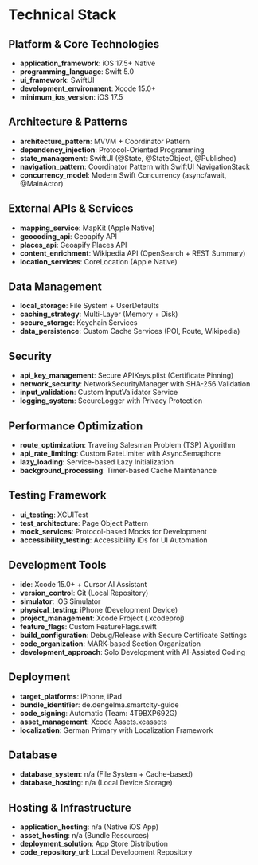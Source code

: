 # Technical Stack

## Platform & Core Technologies

- **application_framework**: iOS 17.5+ Native
- **programming_language**: Swift 5.0
- **ui_framework**: SwiftUI 
- **development_environment**: Xcode 15.0+
- **minimum_ios_version**: iOS 17.5

## Architecture & Patterns

- **architecture_pattern**: MVVM + Coordinator Pattern
- **dependency_injection**: Protocol-Oriented Programming
- **state_management**: SwiftUI (@State, @StateObject, @Published)
- **navigation_pattern**: Coordinator Pattern with SwiftUI NavigationStack
- **concurrency_model**: Modern Swift Concurrency (async/await, @MainActor)

## External APIs & Services

- **mapping_service**: MapKit (Apple Native)
- **geocoding_api**: Geoapify API
- **places_api**: Geoapify Places API
- **content_enrichment**: Wikipedia API (OpenSearch + REST Summary)
- **location_services**: CoreLocation (Apple Native)

## Data Management

- **local_storage**: File System + UserDefaults
- **caching_strategy**: Multi-Layer (Memory + Disk)
- **secure_storage**: Keychain Services
- **data_persistence**: Custom Cache Services (POI, Route, Wikipedia)

## Security

- **api_key_management**: Secure APIKeys.plist (Certificate Pinning)
- **network_security**: NetworkSecurityManager with SHA-256 Validation
- **input_validation**: Custom InputValidator Service
- **logging_system**: SecureLogger with Privacy Protection

## Performance Optimization

- **route_optimization**: Traveling Salesman Problem (TSP) Algorithm
- **api_rate_limiting**: Custom RateLimiter with AsyncSemaphore
- **lazy_loading**: Service-based Lazy Initialization
- **background_processing**: Timer-based Cache Maintenance

## Testing Framework

- **ui_testing**: XCUITest
- **test_architecture**: Page Object Pattern
- **mock_services**: Protocol-based Mocks for Development
- **accessibility_testing**: Accessibility IDs for UI Automation

## Development Tools

- **ide**: Xcode 15.0+ + Cursor AI Assistant
- **version_control**: Git (Local Repository)
- **simulator**: iOS Simulator
- **physical_testing**: iPhone (Development Device)
- **project_management**: Xcode Project (.xcodeproj)
- **feature_flags**: Custom FeatureFlags.swift
- **build_configuration**: Debug/Release with Secure Certificate Settings
- **code_organization**: MARK-based Section Organization
- **development_approach**: Solo Development with AI-Assisted Coding

## Deployment

- **target_platforms**: iPhone, iPad
- **bundle_identifier**: de.dengelma.smartcity-guide
- **code_signing**: Automatic (Team: 4T9BXP692G)
- **asset_management**: Xcode Assets.xcassets
- **localization**: German Primary with Localization Framework

## Database

- **database_system**: n/a (File System + Cache-based)
- **database_hosting**: n/a (Local Device Storage)

## Hosting & Infrastructure

- **application_hosting**: n/a (Native iOS App)
- **asset_hosting**: n/a (Bundle Resources)
- **deployment_solution**: App Store Distribution
- **code_repository_url**: Local Development Repository
